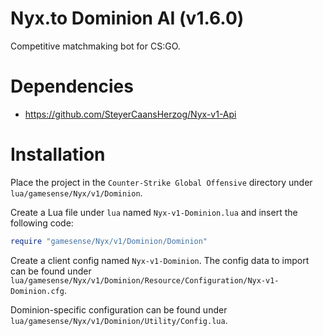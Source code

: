 # Nyx.to Dominion AI (v1.6.0)
Competitive matchmaking bot for CS:GO.

# Dependencies
- https://github.com/SteyerCaansHerzog/Nyx-v1-Api

# Installation
Place the project in the `Counter-Strike Global Offensive` directory under `lua/gamesense/Nyx/v1/Dominion`.

Create a Lua file under `lua` named `Nyx-v1-Dominion.lua` and insert the following code:
```lua
require "gamesense/Nyx/v1/Dominion/Dominion"
```

Create a client config named `Nyx-v1-Dominion`. The config data to import can be found under `lua/gamesense/Nyx/v1/Dominion/Resource/Configuration/Nyx-v1-Dominion.cfg`.

Dominion-specific configuration can be found under `lua/gamesense/Nyx/v1/Dominion/Utility/Config.lua`.

